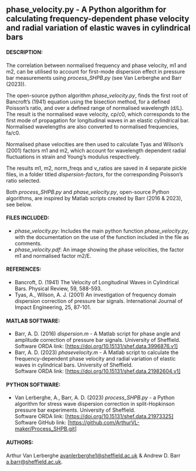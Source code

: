 ## phase_velocity.py - A Python algorithm for calculating frequency-dependent phase velocity and radial variation of elastic waves in cylindrical bars

#### DESCRIPTION: 
The correlation between normalised frequency and phase velocity, m1 and m2, can be utilised to account for first-mode dispersion effect in pressure bar measurements using *process_SHPB.py* (see Van Lerberghe and Barr (2023)).

The open-source python algorithm *phase_velocity.py*, finds the first root of Bancroft’s (1941) equation using the bisection method, for a defined Poisson’s ratio, and over a defined range of normalised wavelength (d/L). The result is the normalised wave velocity, cp/c0, which corresponds to the first mode of propagation for longitudinal waves in an elastic cylindrical bar. Normalised wavelengths are also converted to normalised frequencies, fa/c0.

Normalised phase velocities are then used to calculate Tyas and Wilson’s (2001) factors m1 and m2, which account for wavelength dependent radial fluctuations in strain and Young’s modulus respectively.

The results m1, m2, norm_freqs and v_ratios are saved in 4 separate pickle files, in a folder titled *dispersion-factors*, for the corresponding Poisson’s ratio selected.

Both *process_SHPB.py* and *phase_velocity.py*, open-source Python algorithms, are inspired by Matlab scripts created by Barr (2016 & 2023), see below.

#### FILES INCLUDED:
-	*phase_velocity.py*: Includes the main python function *phase_velocity.py*, with the documentation on the use of the function included in the file as comments.
-	*phase_velocity.pdf*: An image showing the phase velocities, the factor m1 and normalised factor m2/E.

#### REFERENCES:
-	Bancroft, D. (1941) The Velocity of Longitudinal Waves in Cylindrical Bars. Physical Review, 59, 588-593.
-	Tyas, A., Wilson, A. J. (2001) An investigation of frequency domain dispersion correction of pressure bar signals. International Journal of Impact Engineering, 25, 87-101.

#### MATLAB SOFTWARE:
- Barr, A. D. (2016) *dispersion.m* - A Matlab script for phase angle and amplitude correction of pressure bar signals. University of Sheffield.\
Software ORDA link: [https://doi.org/10.15131/shef.data.3996876.v1]
- Barr, A. D. (2023) *phasevelocity.m* - A Matlab script to calculate the frequency-dependent phase velocity and
radial variation of elastic waves in cylindrical bars. University of Sheffield.\
Software ORDA link: [https://doi.org/10.15131/shef.data.21982604.v1]

#### PYTHON SOFTWARE:
- Van Lerberghe, A., Barr, A. D. (2023) *process_SHPB.py* - a Python algorithm for stress wave dispersion correction in split-Hopkinson pressure bar experiments. University of Sheffield.\
Software ORDA link: [https://doi.org/10.15131/shef.data.21973325] \
Software GitHub link: [https://github.com/ArthurVL-maker/Process_SHPB.git]

#### AUTHORS:
Arthur Van Lerberghe <avanlerberghe1@sheffield.ac.uk> & Andrew D. Barr <a.barr@sheffield.ac.uk>.
